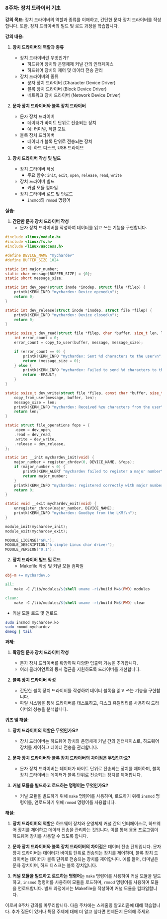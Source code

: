 ### 8주차: 장치 드라이버 기초

**강의 목표:** 장치 드라이버의 역할과 종류를 이해하고, 간단한 문자 장치 드라이버를 작성합니다. 또한, 장치 드라이버의 빌드 및 로드 과정을 학습합니다.

**강의 내용:**

1. **장치 드라이버의 역할과 종류**
   - 장치 드라이버란 무엇인가?
     - 하드웨어 장치와 운영체제 커널 간의 인터페이스
     - 하드웨어 장치의 제어 및 데이터 전송 관리
   - 장치 드라이버의 종류
     - 문자 장치 드라이버 (Character Device Driver)
     - 블록 장치 드라이버 (Block Device Driver)
     - 네트워크 장치 드라이버 (Network Device Driver)

2. **문자 장치 드라이버와 블록 장치 드라이버**
   - 문자 장치 드라이버
     - 데이터가 바이트 단위로 전송되는 장치
     - 예: 터미널, 직렬 포트
   - 블록 장치 드라이버
     - 데이터가 블록 단위로 전송되는 장치
     - 예: 하드 디스크, USB 드라이브

3. **장치 드라이버 작성 및 빌드**
   - 장치 드라이버 작성
     - 주요 함수: `init`, `exit`, `open`, `release`, `read`, `write`
   - 장치 드라이버 빌드
     - 커널 모듈 컴파일
   - 장치 드라이버 로드 및 언로드
     - `insmod`와 `rmmod` 명령어

**실습:**

1. **간단한 문자 장치 드라이버 작성**
   - 문자 장치 드라이버를 작성하여 데이터를 읽고 쓰는 기능을 구현합니다.

```c
#include <linux/module.h>
#include <linux/fs.h>
#include <linux/uaccess.h>

#define DEVICE_NAME "mychardev"
#define BUFFER_SIZE 1024

static int major_number;
static char message[BUFFER_SIZE] = {0};
static short message_size;

static int dev_open(struct inode *inodep, struct file *filep) {
    printk(KERN_INFO "mychardev: Device opened\n");
    return 0;
}

static int dev_release(struct inode *inodep, struct file *filep) {
    printk(KERN_INFO "mychardev: Device closed\n");
    return 0;
}

static ssize_t dev_read(struct file *filep, char *buffer, size_t len, loff_t *offset) {
    int error_count = 0;
    error_count = copy_to_user(buffer, message, message_size);

    if (error_count == 0) {
        printk(KERN_INFO "mychardev: Sent %d characters to the user\n", message_size);
        return (message_size = 0);
    } else {
        printk(KERN_INFO "mychardev: Failed to send %d characters to the user\n", error_count);
        return -EFAULT;
    }
}

static ssize_t dev_write(struct file *filep, const char *buffer, size_t len, loff_t *offset) {
    copy_from_user(message, buffer, len);
    message_size = len;
    printk(KERN_INFO "mychardev: Received %zu characters from the user\n", len);
    return len;
}

static struct file_operations fops = {
    .open = dev_open,
    .read = dev_read,
    .write = dev_write,
    .release = dev_release,
};

static int __init mychardev_init(void) {
    major_number = register_chrdev(0, DEVICE_NAME, &fops);
    if (major_number < 0) {
        printk(KERN_ALERT "mychardev failed to register a major number\n");
        return major_number;
    }
    printk(KERN_INFO "mychardev: registered correctly with major number %d\n", major_number);
    return 0;
}

static void __exit mychardev_exit(void) {
    unregister_chrdev(major_number, DEVICE_NAME);
    printk(KERN_INFO "mychardev: Goodbye from the LKM!\n");
}

module_init(mychardev_init);
module_exit(mychardev_exit);

MODULE_LICENSE("GPL");
MODULE_DESCRIPTION("A simple Linux char driver");
MODULE_VERSION("0.1");
```

2. **장치 드라이버 빌드 및 로드**
   - Makefile 작성 및 커널 모듈 컴파일

```Makefile
obj-m += mychardev.o

all:
    make -C /lib/modules/$(shell uname -r)/build M=$(PWD) modules

clean:
    make -C /lib/modules/$(shell uname -r)/build M=$(PWD) clean
```

   - 커널 모듈 로드 및 언로드

```sh
sudo insmod mychardev.ko
sudo rmmod mychardev
dmesg | tail
```

**과제:**

1. **확장된 문자 장치 드라이버 작성**
   - 문자 장치 드라이버를 확장하여 다양한 입출력 기능을 추가합니다.
   - 여러 클라이언트의 동시 접근을 지원하도록 드라이버를 개선합니다.

2. **블록 장치 드라이버 작성**
   - 간단한 블록 장치 드라이버를 작성하여 데이터 블록을 읽고 쓰는 기능을 구현합니다.
   - 파일 시스템을 통해 드라이버를 테스트하고, 디스크 유틸리티를 사용하여 드라이버의 성능을 분석합니다.

**퀴즈 및 해설:**

1. **장치 드라이버의 역할은 무엇인가요?**
   - 장치 드라이버는 하드웨어 장치와 운영체제 커널 간의 인터페이스로, 하드웨어 장치를 제어하고 데이터 전송을 관리합니다.

2. **문자 장치 드라이버와 블록 장치 드라이버의 차이점은 무엇인가요?**
   - 문자 장치 드라이버는 데이터가 바이트 단위로 전송되는 장치를 제어하며, 블록 장치 드라이버는 데이터가 블록 단위로 전송되는 장치를 제어합니다.

3. **커널 모듈을 빌드하고 로드하는 명령어는 무엇인가요?**
   - 커널 모듈을 빌드하기 위해 `make` 명령어를 사용하며, 로드하기 위해 `insmod` 명령어를, 언로드하기 위해 `rmmod` 명령어를 사용합니다.

**해설:**

1. **장치 드라이버의 역할**은 하드웨어 장치와 운영체제 커널 간의 인터페이스로, 하드웨어 장치를 제어하고 데이터 전송을 관리하는 것입니다. 이를 통해 응용 프로그램이 하드웨어 장치를 사용할 수 있도록 합니다.

2. **문자 장치 드라이버와 블록 장치 드라이버의 차이점**은 데이터 전송 단위입니다. 문자 장치 드라이버는 데이터가 바이트 단위로 전송되는 장치를 제어하며, 블록 장치 드라이버는 데이터가 블록 단위로 전송되는 장치를 제어합니다. 예를 들어, 터미널은 문자 장치이며, 하드 디스크는 블록 장치입니다.

3. **커널 모듈을 빌드하고 로드하는 명령어**는 `make` 명령어를 사용하여 커널 모듈을 빌드하고, `insmod` 명령어를 사용하여 모듈을 로드하며, `rmmod` 명령어를 사용하여 모듈을 언로드합니다. 빌드 과정에서는 Makefile을 작성하여 커널 모듈을 컴파일합니다.

이로써 8주차 강의를 마무리합니다. 다음 주차에는 스케줄링 알고리즘에 대해 학습합니다. 추가 질문이 있거나 특정 주제에 대해 더 알고 싶다면 언제든지 문의해 주세요.